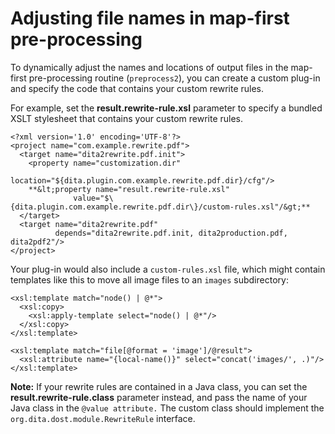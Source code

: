 # Adjusting file names in map-first pre-processing

To dynamically adjust the names and locations of output files in the map-first pre-processing routine \(`preprocess2`\), you can create a custom plug-in and specify the code that contains your custom rewrite rules.

For example, set the **result.rewrite-rule.xsl** parameter to specify a bundled XSLT stylesheet that contains your custom rewrite rules.

```
<?xml version='1.0' encoding='UTF-8'?>
<project name="com.example.rewrite.pdf">
  <target name="dita2rewrite.pdf.init">
    <property name="customization.dir"
              location="${dita.plugin.com.example.rewrite.pdf.dir}/cfg"/>
    **&lt;property name="result.rewrite-rule.xsl" 
              value="$\{dita.plugin.com.example.rewrite.pdf.dir\}/custom-rules.xsl"/&gt;**
  </target>
  <target name="dita2rewrite.pdf"
          depends="dita2rewrite.pdf.init, dita2production.pdf, dita2pdf2"/>
</project>
```

Your plug-in would also include a `custom-rules.xsl` file, which might contain templates like this to move all image files to an `images` subdirectory:

```
<xsl:template match="node() | @*">
  <xsl:copy>
    <xsl:apply-template select="node() | @*"/>
  </xsl:copy>
</xsl:template>

<xsl:template match="file[@format = 'image']/@result">
  <xsl:attribute name="{local-name()}" select="concat('images/', .)"/>
</xsl:template>
```

**Note:** If your rewrite rules are contained in a Java class, you can set the **result.rewrite-rule.class** parameter instead, and pass the name of your Java class in the `@value attribute.` The custom class should implement the `org.dita.dost.module.RewriteRule` interface.

